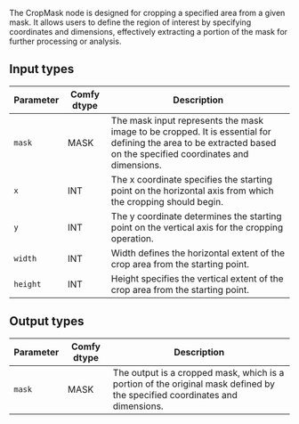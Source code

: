 The CropMask node is designed for cropping a specified area from a given mask. It allows users to define the region of interest by specifying coordinates and dimensions, effectively extracting a portion of the mask for further processing or analysis.

## Input types

| Parameter | Comfy dtype | Description |
|-----------|-------------|-------------|
| `mask`    | MASK        | The mask input represents the mask image to be cropped. It is essential for defining the area to be extracted based on the specified coordinates and dimensions. |
| `x`       | INT         | The x coordinate specifies the starting point on the horizontal axis from which the cropping should begin. |
| `y`       | INT         | The y coordinate determines the starting point on the vertical axis for the cropping operation. |
| `width`   | INT         | Width defines the horizontal extent of the crop area from the starting point. |
| `height`  | INT         | Height specifies the vertical extent of the crop area from the starting point. |

## Output types

| Parameter | Comfy dtype | Description |
|-----------|-------------|-------------|
| `mask`    | MASK        | The output is a cropped mask, which is a portion of the original mask defined by the specified coordinates and dimensions. |